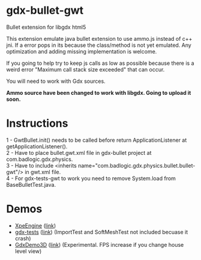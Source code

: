 # gdx-bullet-gwt
Bullet extension for libgdx html5

This extension emulate java bullet extension to use ammo.js instead of c++ jni. If a error pops in its because the class/method is not yet emulated. Any optimization and adding missing implementation is welcome. 

If you going to help try to keep js calls as low as possible because there is a weird error "Maximum call stack size exceeded" that can occur. 

You will need to work with Gdx sources.

**Ammo source have been changed to work with libgdx. Going to upload it soon.**

# Instructions
1 - GwtBullet.init() needs to be called before return ApplicationListener at getApplicationListener().  
2 - Have to place bullet.gwt.xml file in gdx-bullet project at com.badlogic.gdx.physics.  
3 - Have to include \<inherits name="com.badlogic.gdx.physics.bullet.bullet-gwt"/> in gwt.xml file.  
4 - For gdx-tests-gwt to work you need to remove System.load from BaseBulletTest.java.

# Demos
* [XpeEngine](https://xpenatan.github.io/XpeEngine/) ([link](https://www.youtube.com/watch?v=TAwMsJMaEC0))
* [gdx-tests](http://xpenatan.github.io/gdx-bullet-gwt/gdx-tests/) ([link](https://github.com/libgdx/libgdx)) (ImportTest and SoftMeshTest not included becuase it crash)
* [GdxDemo3D](http://xpenatan.github.io/gdx-bullet-gwt/GdxDemo3D/) ([link](https://github.com/jsjolund/GdxDemo3D)) (Experimental. FPS increase if you change house level view)


